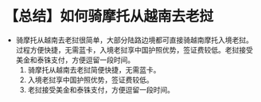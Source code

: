 # 【总结】如何骑摩托从越南去老挝

-   骑摩托从越南去老挝很简单，大部分陆路边境都可直接骑越南摩托入境老挝。过程方便快捷，无需蓝卡，入境老挝享中国护照优势，签证费较低。老挝接受美金和泰铢支付，方便逗留一段时间。
    1.  骑摩托从越南去老挝简便快捷，无需蓝卡。
    2.  入境老挝享中国护照优势，签证费较低。
    3.  老挝接受美金和泰铢支付，方便逗留一段时间。